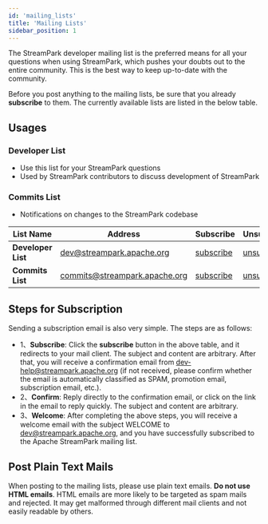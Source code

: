 ```yaml
---
id: 'mailing_lists'
title: 'Mailing Lists'
sidebar_position: 1
---
```


<!--
    Licensed to the Apache Software Foundation (ASF) under one or more
    contributor license agreements.  See the NOTICE file distributed with
    this work for additional information regarding copyright ownership.
    The ASF licenses this file to You under the Apache License, Version 2.0
    (the "License"); you may not use this file except in compliance with
    the License.  You may obtain a copy of the License at

       https://www.apache.org/licenses/LICENSE-2.0

    Unless required by applicable law or agreed to in writing, software
    distributed under the License is distributed on an "AS IS" BASIS,
    WITHOUT WARRANTIES OR CONDITIONS OF ANY KIND, either express or implied.
    See the License for the specific language governing permissions and
    limitations under the License.
-->

The StreamPark developer mailing list is the preferred means for all your questions when using StreamPark, which pushes your doubts out to the entire community.
This is the best way to keep up-to-date with the community.

Before you post anything to the mailing lists, be sure that you already **subscribe** to them.
The currently available lists are listed in the below table.

## Usages

### Developer List

- Use this list for your StreamPark questions
- Used by StreamPark contributors to discuss development of StreamPark

### Commits List

- Notifications on changes to the StreamPark codebase

| List Name           | Address                      | Subscribe                                                   | Unsubscribe                                                     | Archive                                                                     |
|---------------------|------------------------------|-------------------------------------------------------------|-----------------------------------------------------------------|-----------------------------------------------------------------------------|
| **Developer List**  | dev@streampark.apache.org    | [subscribe](mailto:dev-subscribe@streampark.apache.org)     | [unsubscribe](mailto:dev-unsubscribe@streampark.apache.org)     | [archive](https://lists.apache.org/list.html?dev@streampark.apache.org)     |
| **Commits List**    | commits@streampark.apache.org | [subscribe](mailto:commits-subscribe@streampark.apache.org) | [unsubscribe](mailto:commits-unsubscribe@streampark.apache.org) | [archive](https://lists.apache.org/list.html?commits@streampark.apache.org) |

## Steps for Subscription

Sending a subscription email is also very simple. The steps are as follows:

- 1、**Subscribe**: Click the **subscribe** button in the above table, and it redirects to your mail client. The subject and content are arbitrary.
   After that, you will receive a confirmation email from dev-help@streampark.apache.org (if not received, please confirm whether the email is automatically classified as SPAM, promotion email, subscription email, etc.).
- 2、**Confirm**: Reply directly to the confirmation email, or click on the link in the email to reply quickly. The subject and content are arbitrary.
- 3、**Welcome**: After completing the above steps, you will receive a welcome email with the subject WELCOME to dev@streampark.apache.org, and you have successfully subscribed to the Apache StreamPark mailing list.

## Post Plain Text Mails

When posting to the mailing lists, please use plain text emails.
**Do not use HTML emails**.
HTML emails are more likely to be targeted as spam mails and rejected.
It may get malformed through different mail clients and not easily readable by others.
